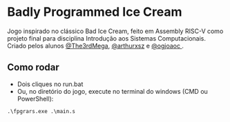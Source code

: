 # Badly Programmed Ice Cream
Jogo inspirado no clássico Bad Ice Cream, feito em Assembly RISC-V como projeto final para disciplina Introdução aos Sistemas Computacionais.
Criado pelos alunos [@The3rdMega](https://github.com/The3rdMega), [@arthurxsz](https://github.com/arthurxsz) e [@ogjoaoc ](https://github.com/ogjoaoc).

## Como rodar
+ Dois cliques no run.bat
+ Ou, no diretório do jogo, execute no terminal do windows (CMD ou PowerShell):
```
.\fpgrars.exe .\main.s
```
